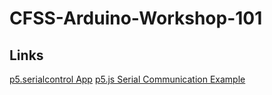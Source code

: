 # CFSS-Arduino-Workshop-101

## Links
[p5.serialcontrol App](https://github.com/p5-serial/p5.serialcontrol/releases/download/0.0.7/p5.serialcontrol-win32-x64.zip)
[p5.js Serial Communication Example](https://editor.p5js.org/kennyviperhk/sketches/H136aX7b4)
